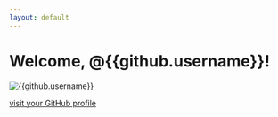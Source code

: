 ```yaml
---
layout: default
---
```


# Welcome, @{{github.username}}!

![{{github.username}}]({{github.avatar}})

[visit your GitHub profile]({{github.url}})